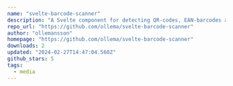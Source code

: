 ```yaml
---
name: "svelte-barcode-scanner"
description: "A Svelte component for detecting QR-codes, EAN-barcodes and other barcode formats."
repo_url: "https://github.com/ollema/svelte-barcode-scanner"
author: "ollemansson"
homepage: "https://github.com/ollema/svelte-barcode-scanner"
downloads: 2
updated: "2024-02-27T14:47:04.560Z"
github_stars: 5
tags: 
  - media
---
```

